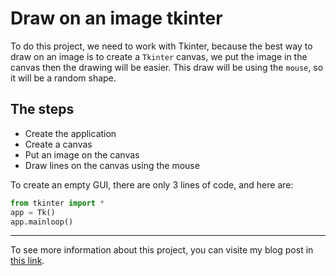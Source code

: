 # Draw on an image tkinter
To do this project, we need to work with Tkinter, because the best way to draw on an image is to create a `Tkinter` canvas, we put the image in the canvas then the drawing will be easier.
This draw will be using the `mouse`, so it will be a random shape.

## The steps
- Create the application
- Create a canvas
- Put an image on the canvas
- Draw lines on the canvas using the mouse

To create an empty GUI, there are only 3 lines of code, and here are:

```Python
from tkinter import *
app = Tk()
app.mainloop()
```

----------------------------------------------
To see more information about this project, you can visite my blog post in [this link](https://pycad.co/how-to-draw-on-an-image/).
